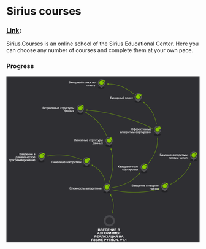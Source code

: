 # Sirius courses
### [Link](https://edu.sirius.online/#):
Sirius.Courses is an online school of the Sirius Educational Center. Here you can choose any number of courses and complete them at your own pace.
### Progress
![Algorithms](https://github.com/funmagster/Learn_Algorithms/blob/main/img/sirius-course-topic.png)
